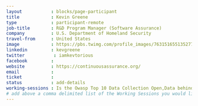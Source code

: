 ```yaml
---
layout           : blocks/page-participant
title            : Kevin Greene
type             : participant-remote
job-title        : R&D Program Manager (Software Assurance)
company          : U.S. Department of Homeland Security
travel-from      : United States
image            : https://pbs.twimg.com/profile_images/763151655135277056/PYPqyooG_400x400.jpg
linkedin         : kevgreene
twitter           : iamkevtorious
facebook         :
website          : https://continuousassurance.org/
email            :
ticket           :
status           : add-details
working-sessions : Is the Owasp Top 10 Data Collection Open,Data behind Owasp Top 10 2017,Top 10 Selection Criteria,Threat Modeling Tools,Implications of Owasp Top 10 2017,What Should be Added to the Top 10,SAMM Metrics for Enterprise,Draft SAMM2 - the "DevOps release",Review and improve the 12 SAMM practices
# add above a comma delimited list of the Working Sessions you would like to attend (use the session's title)
---
```


<!-- put more details about participant here -->

